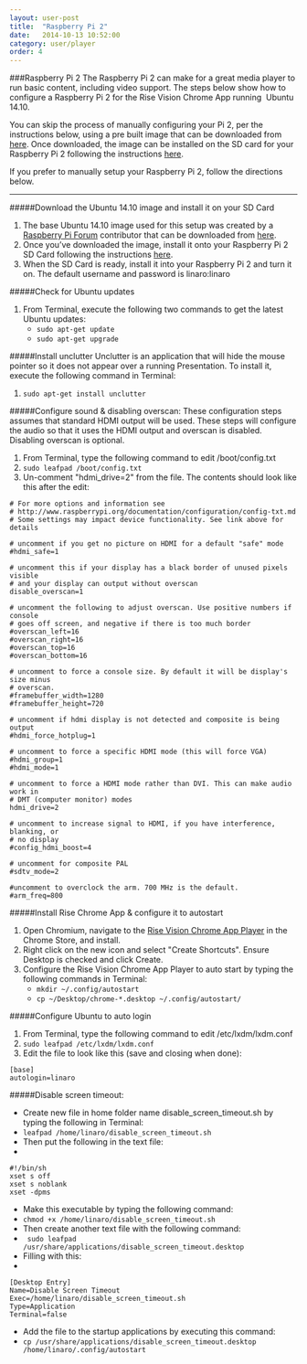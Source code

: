 ```yaml
---
layout: user-post
title:  "Raspberry Pi 2"
date:   2014-10-13 10:52:00
category: user/player
order: 4
---
```



###Raspberry Pi 2
The Raspberry Pi 2 can make for a great media player to run basic content, including video support. The steps below show how to configure a Raspberry Pi 2 for the Rise Vision Chrome App running  Ubuntu 14.10.

You can skip the process of manually configuring your Pi 2, per the instructions below, using a pre built image that can be downloaded from [here](https://s3.amazonaws.com/publicdownload/raspberrypi2.img.zip). Once downloaded, the image can be installed on the SD card for your Raspberry Pi 2 following the instructions [here](http://www.raspberrypi.org/documentation/installation/installing-images/README.md).

If you prefer to manually setup your Raspberry Pi 2, follow the directions below.

---

#####Download the Ubuntu 14.10 image and install it on your SD Card
1. The base Ubuntu 14.10 image used for this setup was created by a [Raspberry Pi Forum](http://www.raspberrypi.org/forums/viewtopic.php?f=56&t=98997) contributor that can be downloaded from [here](http://lucario.info/archive/raspuntu-tjc-2015-02-16.zip).
2. Once you’ve downloaded the image, install it onto your Raspberry Pi 2 SD Card following the instructions [here](http://www.raspberrypi.org/documentation/installation/installing-images/README.md).
3. When the SD Card is ready, install it into your Raspberry Pi 2 and turn it on. The default username and password is linaro:linaro

#####Check for Ubuntu updates
1. From Terminal, execute the following two commands to get the latest Ubuntu updates:
	- `sudo apt-get update`
	- `sudo apt-get upgrade`

#####Install unclutter
Unclutter is an application that will hide the mouse pointer so it does not appear over a running Presentation. To install it, execute the following command in Terminal:

1. `sudo apt-get install unclutter`

#####Configure sound & disabling overscan: 
These configuration steps assumes that standard HDMI output will be used. These steps will configure the audio so that it uses the HDMI output and overscan is disabled. Disabling overscan is optional.

1. From Terminal, type the following command to edit /boot/config.txt
2. `sudo leafpad /boot/config.txt`
3. Un-comment "hdmi_drive=2" from the file. The contents should look like this after the edit:

```
# For more options and information see 
# http://www.raspberrypi.org/documentation/configuration/config-txt.md
# Some settings may impact device functionality. See link above for details

# uncomment if you get no picture on HDMI for a default "safe" mode
#hdmi_safe=1

# uncomment this if your display has a black border of unused pixels visible
# and your display can output without overscan
disable_overscan=1

# uncomment the following to adjust overscan. Use positive numbers if console
# goes off screen, and negative if there is too much border
#overscan_left=16
#overscan_right=16
#overscan_top=16
#overscan_bottom=16

# uncomment to force a console size. By default it will be display's size minus
# overscan.
#framebuffer_width=1280
#framebuffer_height=720

# uncomment if hdmi display is not detected and composite is being output
#hdmi_force_hotplug=1

# uncomment to force a specific HDMI mode (this will force VGA)
#hdmi_group=1
#hdmi_mode=1

# uncomment to force a HDMI mode rather than DVI. This can make audio work in
# DMT (computer monitor) modes
hdmi_drive=2

# uncomment to increase signal to HDMI, if you have interference, blanking, or
# no display
#config_hdmi_boost=4

# uncomment for composite PAL
#sdtv_mode=2

#uncomment to overclock the arm. 700 MHz is the default.
#arm_freq=800
```

#####Install Rise Chrome App & configure it to autostart
1. Open Chromium, navigate to the [Rise Vision Chrome App Player](https://chrome.google.com/webstore/detail/rise-vision-chrome-app-pl/mfpgpdablffhbfofnhlpgmokokbahooi) in the Chrome Store, and install.
2. Right click on the new icon and select "Create Shortcuts". Ensure Desktop is checked and click Create.
3. Configure the Rise Vision Chrome App Player to auto start by typing the following commands in Terminal:
	- `mkdir ~/.config/autostart`
	- `cp ~/Desktop/chrome-*.desktop ~/.config/autostart/`

#####Configure Ubuntu to auto login
1. From Terminal, type the following command to edit /etc/lxdm/lxdm.conf
2. `sudo leafpad /etc/lxdm/lxdm.conf`
2. Edit the file to look like this (save and closing when done):

```
[base]
autologin=linaro
```

#####Disable screen timeout:
- Create new file in home folder name disable_screen_timeout.sh by typing the following in Terminal:
- `leafpad /home/linaro/disable_screen_timeout.sh`
- Then put the following in the text file:
- 
```
#!/bin/sh
xset s off
xset s noblank
xset -dpms
```
- Make this executable by typing the following command:
- `chmod +x /home/linaro/disable_screen_timeout.sh`
- Then create another text file with the following command:
- ` sudo leafpad /usr/share/applications/disable_screen_timeout.desktop`
- Filling with this:
- 
```
[Desktop Entry]
Name=Disable Screen Timeout
Exec=/home/linaro/disable_screen_timeout.sh
Type=Application
Terminal=false
```
- Add the file to the startup applications by executing this command:
- `cp /usr/share/applications/disable_screen_timeout.desktop /home/linaro/.config/autostart`
